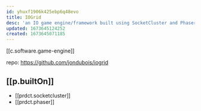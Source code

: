 ```yaml
---
id: yhuxf1906k425ebp6q48evo
title: IOGrid
desc: 'an IO game engine/framework built using SocketCluster and Phaser'
updated: 1673645124252
created: 1673645071185
---
```


[[c.software.game-engine]]

repo: https://github.com/jondubois/iogrid

## [[p.builtOn]]

- [[prdct.socketcluster]]
- [[prdct.phaser]]